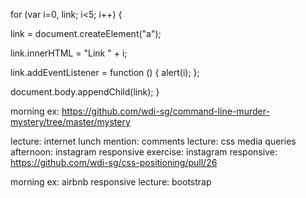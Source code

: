 for (var i=0, link; i<5; i++) {

  link = document.createElement("a");

  link.innerHTML = "Link " + i;

  link.addEventListener = function () {
    alert(i);
  };

  document.body.appendChild(link);
}

morning ex: https://github.com/wdi-sg/command-line-murder-mystery/tree/master/mystery

lecture: internet
lunch
mention: comments
lecture: css media queries
afternoon: instagram responsive
exercise: instagram responsive: https://github.com/wdi-sg/css-positioning/pull/26


morning ex: airbnb responsive
lecture: bootstrap


